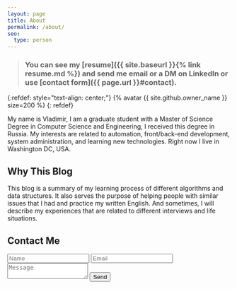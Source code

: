 ```yaml
---
layout: page
title: About
permalink: /about/
seo:
  type: person
---
```


> ### You can see my [resume]({{ site.baseurl }}{% link resume.md %}) and send me email or a DM on LinkedIn or use [contact form]({{ page.url }}#contact).

{:refdef: style="text-align: center;"}
{% avatar {{ site.github.owner_name }} size=200 %}
{: refdef}

My name is Vladimir, I am a graduate student with a Master of Science Degree in Computer Science and Engineering, I received this degree in Russia. My interests are related to automation, front/back-end development, system administration, and learning new technologies. Right now I live in Washington DC, USA.

## Why This Blog

This blog is a summary of my learning process of different algorithms and data structures. It also serves the purpose of helping people with similar issues that I had and practice my written English. 
And sometimes, I will describe my experiences that are related to different interviews and life situations.

## Contact Me
<form id="contact" action="https://formspree.io/vladimir@enginerd.io" method="POST">
  <input type="text" name="name" placeholder="Name" maxlength="50" required>
  <input type="email" name="_replyto" placeholder="Email" maxlength="254" required>
  <textarea name="body" placeholder="Message" maxlength="400" required></textarea>
  <input class="btn right-btn" type="submit" value="Send">
</form>